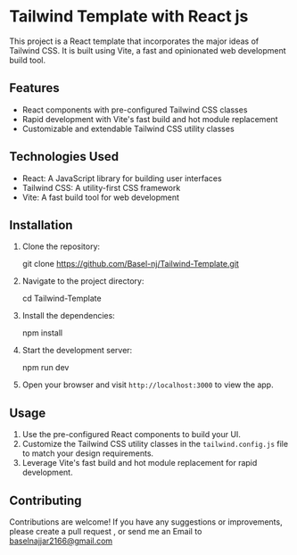 # Tailwind Template with React js

This project is a React template that incorporates the major ideas of Tailwind CSS. It is built using Vite, a fast and opinionated web development build tool.

## Features

- React components with pre-configured Tailwind CSS classes
- Rapid development with Vite's fast build and hot module replacement
- Customizable and extendable Tailwind CSS utility classes

## Technologies Used

- React: A JavaScript library for building user interfaces
- Tailwind CSS: A utility-first CSS framework
- Vite: A fast build tool for web development

## Installation

1. Clone the repository:

    git clone https://github.com/Basel-nj/Tailwind-Template.git


2. Navigate to the project directory:

    cd Tailwind-Template


3. Install the dependencies:

    npm install


4. Start the development server:

    npm run dev


5. Open your browser and visit `http://localhost:3000` to view the app.

## Usage

1. Use the pre-configured React components to build your UI.
2. Customize the Tailwind CSS utility classes in the `tailwind.config.js` file to match your design requirements.
3. Leverage Vite's fast build and hot module replacement for rapid development.

## Contributing

Contributions are welcome! If you have any suggestions or improvements, please create a pull request , 
or send me an Email to baselnajjar2166@gmail.com
